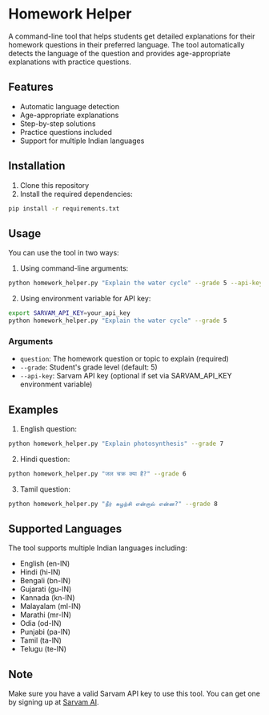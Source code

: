 # Homework Helper

A command-line tool that helps students get detailed explanations for their homework questions in their preferred language. The tool automatically detects the language of the question and provides age-appropriate explanations with practice questions.

## Features

- Automatic language detection
- Age-appropriate explanations
- Step-by-step solutions
- Practice questions included
- Support for multiple Indian languages

## Installation

1. Clone this repository
2. Install the required dependencies:
```bash
pip install -r requirements.txt
```

## Usage

You can use the tool in two ways:

1. Using command-line arguments:
```bash
python homework_helper.py "Explain the water cycle" --grade 5 --api-key YOUR_API_KEY
```

2. Using environment variable for API key:
```bash
export SARVAM_API_KEY=your_api_key
python homework_helper.py "Explain the water cycle" --grade 5
```

### Arguments

- `question`: The homework question or topic to explain (required)
- `--grade`: Student's grade level (default: 5)
- `--api-key`: Sarvam API key (optional if set via SARVAM_API_KEY environment variable)

## Examples

1. English question:
```bash
python homework_helper.py "Explain photosynthesis" --grade 7
```

2. Hindi question:
```bash
python homework_helper.py "जल चक्र क्या है?" --grade 6
```

3. Tamil question:
```bash
python homework_helper.py "நீர் சுழற்சி என்றால் என்ன?" --grade 8
```

## Supported Languages

The tool supports multiple Indian languages including:
- English (en-IN)
- Hindi (hi-IN)
- Bengali (bn-IN)
- Gujarati (gu-IN)
- Kannada (kn-IN)
- Malayalam (ml-IN)
- Marathi (mr-IN)
- Odia (od-IN)
- Punjabi (pa-IN)
- Tamil (ta-IN)
- Telugu (te-IN)

## Note

Make sure you have a valid Sarvam API key to use this tool. You can get one by signing up at [Sarvam AI](https://sarvam.ai). 